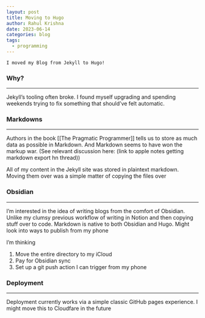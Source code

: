 ```yaml
---
layout: post
title: Moving to Hugo
author: Rahul Krishna
date: 2023-06-14
categories: blog
tags:
  - programming
---
```

	I moved my Blog from Jekyll to Hugo!

### Why?
---
Jekyll’s tooling often broke. I found myself upgrading and spending weekends trying to fix something that should’ve felt automatic. 

### Markdowns
---
Authors in the book [[The Pragmatic Programmer]] tells us to store as much data as possible in Markdown. And Markdown seems to have won the markup war. (See relevant discussion here: (link to apple notes getting markdown export hn thread))

All of my content in the Jekyll site was stored in plaintext markdown. Moving them over was a simple matter of copying the files over

### Obsidian
---
I’m interested in the idea of writing blogs from the comfort of Obsidian. Unlike my clumsy previous workflow of writing in Notion and then copying stuff over to code.  Markdown is native to both Obsidian and Hugo. Might look into ways to publish from my phone

I’m thinking
1. Move the entire directory to my iCloud
2. Pay for Obsidian sync
3. Set up a git push action I can trigger from my phone

### Deployment
---
Deployment currently works via a simple classic GitHub pages experience. I might move this to Cloudfare in the future